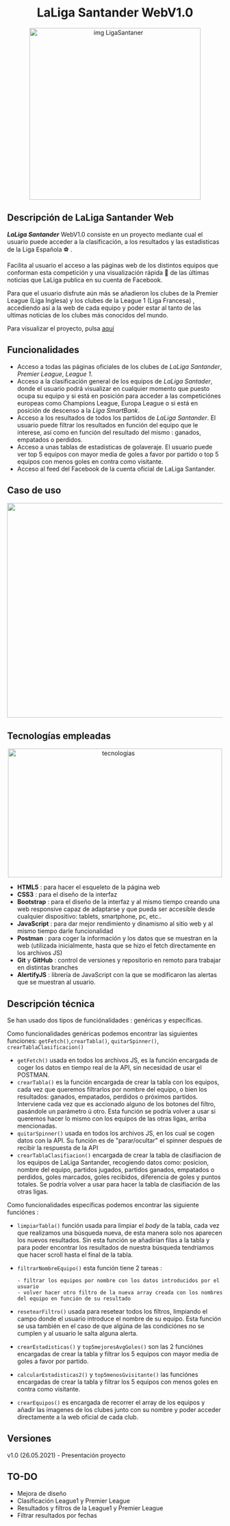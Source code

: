<h1 align="center">LaLiga Santander WebV1.0</h1>

<p align="center">
      <img src="https://user-images.githubusercontent.com/81650755/119345741-9a51c380-bc99-11eb-90b3-9341beaf8d29.jpg" alt="img LigaSantaner" width="400px" height="400px">
</p>

## Descripción de LaLiga Santander Web
 ***LaLiga Santander***  WebV1.0 consiste en un proyecto mediante cual el usuario puede acceder a la clasificación, a los resultados y las estadisticas de la Liga Española :soccer: . 

Facilita al usuario el acceso a las páginas web de los distintos equipos que conforman esta competición y una visualización rápida :eyes: de las últimas noticias que LaLiga publica en su cuenta de Facebook.

Para que el usuario disfrute aún más se añadieron los clubes de la Premier League (Liga Inglesa) y los clubes de la League 1 (Liga Francesa) , accediendo así a la web de cada equipo y poder estar al tanto de las ultimas noticias de los clubes más conocidos del mundo. 

Para visualizar el proyecto, pulsa [aquí](http://resultados-liga.netlify.app)

## Funcionalidades

- Acceso a todas las páginas oficiales de los clubes de *LaLiga Santander*, *Premier League*, *League 1*.
- Acceso a la clasificación general de los equipos de *LaLiga Santader*, donde el usuario podrá visualizar en cualquier momento que puesto ocupa su equipo y si está en posición para acceder a las competiciónes europeas como Champions League, Europa League o si está en posición de descenso a la *Liga SmartBank*.
- Acceso a los resultados de todos los partidos de *LaLiga Santander*. El usuario puede filtrar los resultados en función del equipo que le interese, así como en función del resultado del mismo : ganados, empatados o perdidos.
- Acceso a unas tablas de estadísticas de golaveraje. El usuario puede ver top 5 equipos con mayor media de goles a favor por partido o top 5 equipos con menos goles en contra como visitante.
- Acceso al feed del Facebook de la cuenta oficial de LaLiga Santander.


## Caso de uso

<img src="https://user-images.githubusercontent.com/81650755/119474401-64214c00-bd4c-11eb-8a9c-b1efb5c5bd58.png" width="800" height="500">



## Tecnologías empleadas
<p align="center">
      <img src="https://user-images.githubusercontent.com/81650755/119335963-4c36c300-bc8d-11eb-9ef7-9d256827dcba.jpg" alt="tecnologias" width="500" height="300">
 </p>

- **HTML5** : para hacer el esqueleto de la página web
- **CSS3** : para el diseño de la interfaz
- **Bootstrap** : para el diseño de la interfaz y al mismo tiempo creando una web responsive capaz de adaptarse y que pueda ser accesible desde cualquier dispositivo: tablets, smartphone, pc, etc.. 
- **JavaScript** : para dar mejor rendimiento y dinamismo al sitio web y al mismo tiempo darle funcionalidad
- **Postman** : para coger la información y los datos que se muestran en la  web (utilizada inicialmente, hasta que se hizo el fetch directamente en los archivos JS)
- **Git** y **GitHub** : control de versiones y repositorio en remoto para trabajar en distintas branches
- **AlertifyJS** : librería de JavaScript con la que se modificaron las alertas que se muestran al usuario.

## Descripción técnica 

Se han usado dos tipos de funciónalidades : genéricas y específicas.

Como funcionalidades genéricas podemos encontrar las siguientes funciones: `getFetch()`,`crearTabla()`, `quitarSpinner()`, `crearTablaClasificacion()`
- `getFetch()` usada en todos los archivos JS, es la función encargada de coger los datos en tiempo real de la API, sin necesidad de usar el POSTMAN.
- `crearTabla()` es la función encargada de crear la tabla con los equipos, cada vez que queremos filtrarlos por nombre del equipo, o bien los resultados: ganados, empatados, perdidos o próximos partidos. Interviene cada vez que es accionado alguno de los botones del filtro, pasándole un parámetro ú otro. Esta función se podría volver a usar si queremos hacer lo mismo con los equipos de las otras ligas, arriba mencionadas.
- `quitarSpinner()` usada en todos los archivos JS, en los cual se cogen datos con la API. Su función es de "parar/ocultar" el spinner después de recibir la respuesta de la API
- `crearTablaClasifiacion()` encargada de crear la tabla de clasifiacion de los equipos de LaLiga Santander, recogiendo datos como: posicion, nombre del equipo, partidos jugados, partidos ganados, empatados o perdidos, goles marcados, goles recibidos, diferencia de goles y puntos totales. Se podría volver a usar para hacer la tabla de clasifiación de las otras ligas.

Como funcionalidades especificas podemos encontrar las siguiente funciónes : 
- `limpiarTabla()` función usada para limpiar el *body* de la tabla, cada vez que realizamos una búsqueda nueva, de esta manera solo nos aparecen los nuevos resultados. Sin esta función se añadirían filas a la tabla y para poder encontrar los resultados de nuestra búsqueda tendríamos que hacer scroll hasta el final de la tabla. 
- `filtrarNombreEquipo()` esta función tiene 2 tareas : 

      - filtrar los equipos por nombre con los datos introducidos por el usuario
      - volver hacer otro filtro de la nueva array creada con los nombres del equipo en función de su resultado
   
- `resetearFiltro()` usada para resetear todos los filtros, limpiando el campo donde el usuario introduce el nombre de su equipo. Esta función se usa también en el caso de que algúna de las condiciónes no se cumplen y al usuario le salta alguna alerta. 
- `crearEstadisticas()` y `top5mejoresAvgGoles()` son las 2 funciónes encargadas de crear la tabla y filtrar los 5 equipos con mayor media de goles a favor por partido.
- `calcularEstadisticas2()` y `top5menosGvisitante()` las funciónes encargadas de crear la tabla y filtrar los 5 equipos con menos goles en contra como visitante.
- `crearEquipos()` es encargada de recorrer el array de los equipos y añadir las imagenes de los clubes junto con su nombre y poder acceder directamente a la web oficial de cada club.

## Versiones
v1.0 (26.05.2021) - Presentación proyecto

## TO-DO
- Mejora de diseño
- Clasificación League1 y Premier League
- Resultados y filtros de la League1 y Premier League
- Filtrar resultados por fechas

